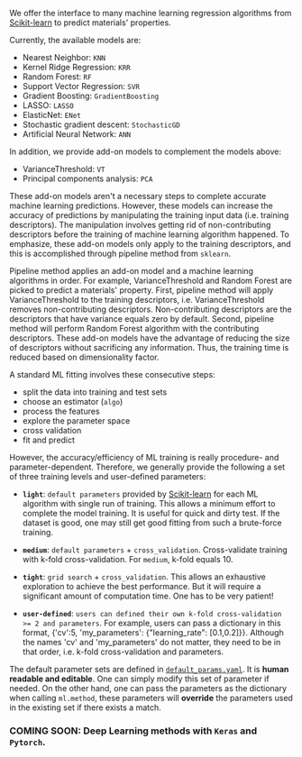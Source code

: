 We offer the interface to many machine learning regression algorithms from [Scikit-learn](http://scikit-learn.org/stable/) to predict materials' properties.

Currently, the available models are:
- Nearest Neighbor: `KNN`
- Kernel Ridge Regression: `KRR`
- Random Forest: `RF`
- Support Vector Regression: `SVR`
- Gradient Boosting: `GradientBoosting`
- LASSO: `LASSO`
- ElasticNet: `ENet`
- Stochastic gradient descent: `StochasticGD`
- Artificial Neural Network: `ANN`

In addition, we provide add-on models to complement the models above:
- VarianceThreshold: `VT`
- Principal components analysis: `PCA`

These add-on models aren't a necessary steps to complete accurate machine learning predictions. However, these models can increase the accuracy of predictions by manipulating the training input data (i.e. training descriptors). The manipulation involves getting rid of non-contributing descriptors before the training of machine learning algorithm happened. To emphasize, these add-on models only apply to the training descriptors, and this is accomplished through pipeline method from `sklearn`.

Pipeline method applies an add-on model and a machine learning algorithms in order. For example, VarianceThreshold and Random Forest are picked to predict a materials' property. First, pipeline method will apply VarianceThreshold to the training descriptors, i.e. VarianceThreshold removes non-contributing descriptors. Non-contributing descriptors are the descriptors that have variance equals zero by default. Second, pipeline method will perform Random Forest algorithm with the contributing descriptors. These add-on models have the advantage of reducing the size of descriptors without sacrificing any information. Thus, the training time is reduced based on dimensionality factor.

A standard ML fitting involves these consecutive steps:
- split the data into training and test sets
- choose an estimator (`algo`)
- process the features
- explore the parameter space 
- cross validation
- fit and predict

However, the accuracy/efficiency of ML training is really procedure- and parameter-dependent. Therefore, we generally provide the following a set of three training levels and user-defined parameters: 

- **`light`**: `default parameters` provided by [Scikit-learn](http://scikit-learn.org/stable/) for each ML algorithm with single run of training. This allows a minimum effort to complete the model training. It is useful for quick and dirty test. If the dataset is good, one may still get good fitting from such a brute-force training.

- **`medium`**: `default parameters` + `cross_validation`. Cross-validate training with k-fold cross-validation. For `medium`, k-fold equals 10.

- **`tight`**: `grid search` + `cross_validation`. This allows an exhaustive exploration to achieve the best performance. But it will require a significant amount of computation time. One has to be very patient!

- **`user-defined`**: `users can defined their own k-fold cross-validation >= 2 and parameters`. For example, users can pass a dictionary in this format, {'cv':5, 'my_parameters': {"learning_rate": [0.1,0.2]}}. Although the names 'cv' and 'my_parameters' do not matter, they need to be in that order, i.e. k-fold cross-validation and parameters.

The default parameter sets are defined in [`default_params.yaml`](https://github.com/qzhu2017/PyXtal_ml/blob/master/pyxtal_ml/ml/default_params.yaml). It is **human readable and editable**. One can simply modify this set of parameter if needed. On the other hand, one can pass the parameters as the dictionary when calling `ml.method`, these parameters will **override** the parameters used in the existing set if there exists a match. 

### COMING SOON: Deep Learning methods with `Keras` and `Pytorch`.
